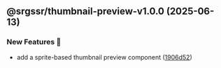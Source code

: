 ## @srgssr/thumbnail-preview-v1.0.0 (2025-06-13)


### New Features 🚀

* add a sprite-based thumbnail preview component ([1906d52](https://github.com/SRGSSR/pillarbox-web-suite/commit/1906d525414c9448a0fffc3c46173472f265711a))
